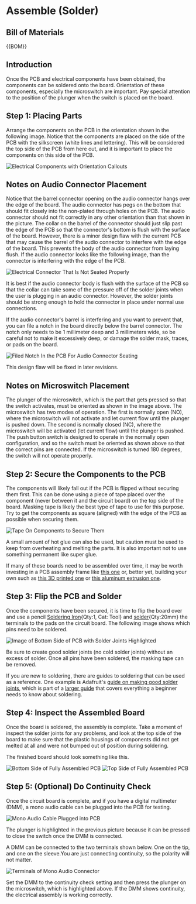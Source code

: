 [Soldering Iron]:Tools.yaml#SolderingIron
[solder]:Parts.yaml#Solder
# Assemble (Solder)

## Bill of Materials

{{BOM}}

## Introduction

Once the PCB and electrical components have been obtained, the components can be soldered onto the board. Orientation of these components, especially the microswitch are important. Pay special attention to the position of the plunger when the switch is placed on the board.

## Step 1: Placing Parts

Arrange the components on the PCB in the orientation shown in the following image. Notice that the components are placed on the side of the PCB with the silkscreen (white lines and lettering). This will be considered the top side of the PCB from here out, and it is important to place the components on this side of the PCB.

![Electrical Components with Orientation Callouts](../images/electrical_component_orientation.jpg)

## Notes on Audio Connector Placement

Notice that the barrel connector opening on the audio connector hangs over the edge of the board. The audio connector has pegs on the bottom that should fit closely into the non-plated through holes on the PCB. The audio connector should not fit correctly in any other orientation than that shown in the picture. The collar on the barrel of the connector should just slip past the edge of the PCB so that the connector's bottom is flush with the surface of the board. However, there is a minor design flaw with the current PCB that may cause the barrel of the audio connector to interfere with the edge of the board. This prevents the body of the audio connector from laying flush. If the audio connector looks like the following image, than the connector is interfering with the edge of the PCB.

![Electrical Connector That Is Not Seated Properly](../images/electrical_gap_between_audio_connector_and_board.jpg)

It is best if the audio connector body is flush with the surface of the PCB so that the collar can take some of the pressure off of the solder joints when the user is plugging in an audio connector. However, the solder joints should be strong enough to hold the connector in place under normal use connections.

If the audio connector's barrel is interfering and you want to prevent that, you can file a notch in the board directly below the barrel connector. The notch only needs to be 1 millimeter deep and 3 millimeters wide, so be careful not to make it excessively deep, or damage the solder mask, traces, or pads on the board.

![Filed Notch In the PCB For Audio Connector Seating](../images/electrical_notch_in_PCB_for_audio_connector.jpg)

This design flaw will be fixed in later revisions.

## Notes on Microswitch Placement

The plunger of the microswitch, which is the part that gets pressed so that the switch activates, must be oriented as shown in the image above. The microswitch has two modes of operation. The first is normally open (NO), where the microswitch will not activate and let current flow until the plunger is pushed down. The second is normally closed (NC), where the microswitch will be activated (let current flow) until the plunger is pushed. The push button switch is designed to operate in the normally open configuration, and so the switch must be oriented as shown above so that the correct pins are connected. If the microswitch is turned 180 degrees, the switch will not operate properly.

## Step 2: Secure the Components to the PCB

The components will likely fall out if the PCB is flipped without securing them first. This can be done using a piece of tape placed over the component (never between it and the circuit board) on the top side of the board. Masking tape is likely the best type of tape to use for this purpose. Try to get the components as square (aligned) with the edge of the PCB as possible when securing them.

![Tape On Components to Secure Them](../images/electrical_components_secured_with_tape.jpg)

A small amount of hot glue can also be used, but caution must be used to keep from overheating and melting the parts. It is also important not to use something permanent like super glue.

If many of these boards need to be assembled over time, it may be worth investing in a PCB assembly frame like [this one](http://www.fortex.co.uk/product/pcb-assembly-jig-pcsa1/) or, better yet, building your own such as [this 3D printed one](https://www.printables.com/model/154975-circuit-board-assembly-holder) or [this aluminum extrusion one](https://www.nutsvolts.com/magazine/article/september2011_Collier).

## Step 3: Flip the PCB and Solder

Once the components have been secured, it is time to flip the board over and use a pencil [Soldering Iron]{Qty:1, Cat: Tool} and [solder]{Qty:20mm} the terminals to the pads on the circuit board. The following image shows which pins need to be soldered.

![Image of Bottom Side of PCB with Solder Joints Highlighted](../images/electrical_pins_to_solder.jpg)

Be sure to create good solder joints (no cold solder joints) without an excess of solder. Once all pins have been soldered, the masking tape can be removed.

If you are new to soldering, there are guides to soldering that can be used as a reference. One example is Adafruit's [guide on making good solder joints](https://learn.adafruit.com/adafruit-guide-excellent-soldering/making-a-good-solder-joint), which is part of a [larger guide](https://learn.adafruit.com/adafruit-guide-excellent-soldering) that covers everything a beginner needs to know about soldering.

## Step 4: Inspect the Assembled Board

Once the board is soldered, the assembly is complete. Take a moment of inspect the solder joints for any problems, and look at the top side of the board to make sure that the plastic housings of components did not get melted at all and were not bumped out of position during soldering.

The finished board should look something like this.

![Bottom Side of Fully Assembled PCB](../images/electrical_assembled_board_bottom_side.jpg)
![Top Side of Fully Assembled PCB](../images/electrical_assembled_board_top_side.jpg)

## Step 5: (Optional) Do Continuity Check

Once the circuit board is complete, and if you have a digital multimeter (DMM), a mono audio cable can be plugged into the PCB for testing.

![Mono Audio Cable Plugged into PCB](../images/electrical_mono_audio_cable_plugged_in.jpg)

The plunger is highlighted in the previous picture because it can be pressed to close the switch once the DMM is connected.

A DMM can be connected to the two terminals shown below. One on the tip, and one on the sleeve.You are just connecting continuity, so the polarity will not matter.

![Terminals of Mono Audio Connector](../images/electrical_terminals_of_mono_audio_connector.jpg)

Set the DMM to the continuity check setting and then press the plunger on the microswitch, which is highlighted above. If the DMM shows continuity, the electrical assembly is working correctly.
